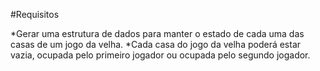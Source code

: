 #Requisitos

*Gerar uma estrutura de dados para manter o estado de cada uma das casas  de um jogo da velha.
*Cada casa do jogo da velha poderá estar vazia, ocupada pelo primeiro jogador ou ocupada pelo segundo jogador.